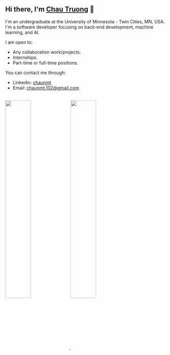 ## Hi there, I'm [Chau Truong](https://chaunmt.netlify.app/) 👋

I'm an undergraduate at the University of Minnesota - Twin Cities, MN, USA. I'm a software developer focusing on back-end development, machine learning, and AI. 

I am open to:
- Any collaboration work/projects.
- Internships.
- Part-time or full-time positions.

You can contact me through: 
- Linkedin: [chaunmt](https://www.linkedin.com/in/chaunmt/)
- Email: [chaunmt.102@gmail.com](mailto:chaunmt.102@gmail.com)

<br/>
<a href="https://github.com/chaunmt/github-readme-stats">
  <img width=40% align="center" src="https://github-readme-stats.vercel.app/api?username=chaunmt&theme=tokyonight" />
</a>
<a href="https://github.com/chaunmt/convoychat">
  <img width=40% align="center" src="https://github-readme-stats.vercel.app/api/top-langs?username=chaunmt&layout=compact&langs_count=8&card_width=320&theme=tokyonight" />
</a>
<!--
**chaunmt/chaunmt** is a ✨ _special_ ✨ repository because its `README.md` (this file) appears on your GitHub profile.

Here are some ideas to get you started:

- 🔭 I’m currently working on ...
- 🌱 I’m currently learning ...
- 👯 I’m looking to collaborate on ...
- 🤔 I’m looking for help with ...
- 💬 Ask me about ...
- 📫 How to reach me: ...
- 😄 Pronouns: ...
- ⚡ Fun fact: ...
-->

